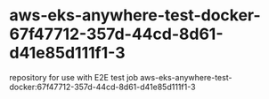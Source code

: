 # aws-eks-anywhere-test-docker-67f47712-357d-44cd-8d61-d41e85d111f1-3
repository for use with E2E test job aws-eks-anywhere-test-docker:67f47712-357d-44cd-8d61-d41e85d111f1-3
